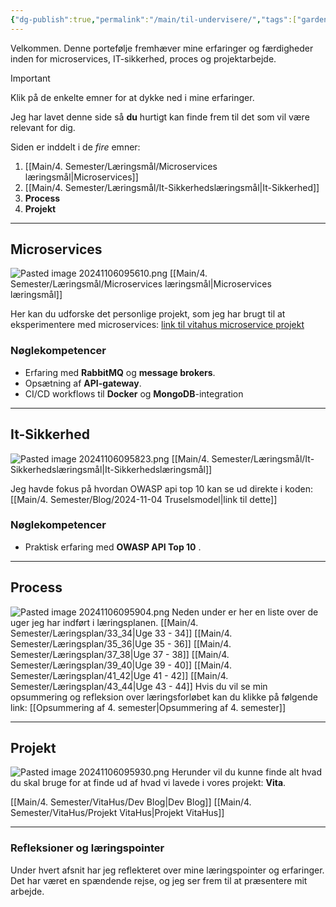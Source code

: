 ```yaml
---
{"dg-publish":true,"permalink":"/main/til-undervisere/","tags":["gardenEntry"],"created":"2024-11-06T08:03:50.650+01:00"}
---
```


Velkommen.
Denne portefølje fremhæver mine erfaringer og færdigheder inden for microservices, IT-sikkerhed, proces og projektarbejde.

> [!IMPORTANT]
> Klik på de enkelte emner for at dykke ned i mine erfaringer.

Jeg har lavet denne side så **du** hurtigt kan finde frem til det som vil være relevant for dig.

Siden er inddelt i de *fire* emner:
1. [[Main/4. Semester/Læringsmål/Microservices læringsmål\|Microservices]]
2. [[Main/4. Semester/Læringsmål/It-Sikkerhedslæringsmål\|It-Sikkerhed]]
3. **Process**
4. **Projekt**

---
## Microservices
![Pasted image 20241106095610.png](/img/user/Pasted%20image%2020241106095610.png)
[[Main/4. Semester/Læringsmål/Microservices læringsmål\|Microservices læringsmål]]

Her kan du udforske det personlige projekt, som jeg har brugt til at eksperimentere med microservices:
[link til vitahus microservice projekt](https://github.com/Abarbesgaard/Vita_Microservice)
### Nøglekompetencer 
- Erfaring med **RabbitMQ** og **message brokers**.
- Opsætning af **API-gateway**.
- CI/CD workflows til **Docker** og **MongoDB**-integration

---
## It-Sikkerhed
![Pasted image 20241106095823.png](/img/user/Pasted%20image%2020241106095823.png)
[[Main/4. Semester/Læringsmål/It-Sikkerhedslæringsmål\|It-Sikkerhedslæringsmål]]

Jeg havde fokus på hvordan OWASP api top 10 kan se ud direkte i koden:
[[Main/4. Semester/Blog/2024-11-04 Truselsmodel\|link til dette]]

### Nøglekompetencer 
- Praktisk erfaring med **OWASP API Top 10** .

---
## Process
![Pasted image 20241106095904.png](/img/user/Pasted%20image%2020241106095904.png)
Neden under er her en liste over de uger jeg har indført i læringsplanen.
[[Main/4. Semester/Læringsplan/33_34\|Uge 33 - 34]]
[[Main/4. Semester/Læringsplan/35_36\|Uge 35 - 36]]
[[Main/4. Semester/Læringsplan/37_38\|Uge 37 - 38]]
[[Main/4. Semester/Læringsplan/39_40\|Uge 39 - 40]]
[[Main/4. Semester/Læringsplan/41_42\|Uge 41 - 42]]
[[Main/4. Semester/Læringsplan/43_44\|Uge 43 - 44]]
Hvis du vil se min opsummering og refleksion over læringsforløbet kan du klikke på følgende link:
[[Opsummering af 4. semester\|Opsummering af 4. semester]]

---
## Projekt
![Pasted image 20241106095930.png](/img/user/Pasted%20image%2020241106095930.png)
Herunder vil du kunne finde alt hvad du skal bruge for at finde ud af hvad vi lavede i vores  projekt: **Vita**.

[[Main/4. Semester/VitaHus/Dev Blog\|Dev Blog]]
[[Main/4. Semester/VitaHus/Projekt VitaHus\|Projekt VitaHus]]

---
### Refleksioner og læringspointer 
Under hvert afsnit har jeg reflekteret over mine læringspointer og erfaringer. Det har været en spændende rejse, og jeg ser frem til at præsentere mit arbejde.